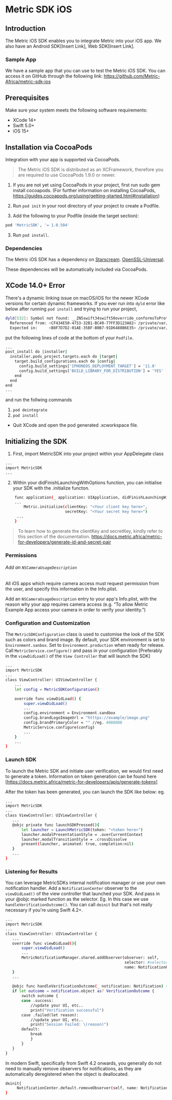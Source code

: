 # Metric SDK iOS

## Introduction
The Metric iOS SDK enables you to integrate Metric into your iOS app. We also have an Android SDK[Insert Link], Web SDK[Insert Link].

### Sample App
We have a sample app that you can use to test the Metric iOS SDK. You can access it on GitHub through the following link: https://github.com/Metric-Africa/metric-sdk-ios

## Prerequisites
Make sure your system meets the following software requirements:
 - XCode 14+
- Swift 5.0+
- iOS 15+

## Installation via CocoaPods 
Integration with your app is supported via CocoaPods.

> The Metric iOS SDK is distributed as an XCFramework,
> therefore you are required
> to use CocoaPods 1.9.0 or newer.

1. If you are not yet using CocoaPods in your project, first run sudo gem install cocoapods. (For further information on installing CocoaPods, https://guides.cocoapods.org/using/getting-started.html#installation)
2.  Run `pod init` in your root directory of your project to create a Podfile.

2. Add the following to your Podfile (inside the target section):

```sh
pod 'MetricSDK', '= 1.0.504'
```
3. Run `pod install`.

### Dependencies
The Metric iOS SDK has a dependency on 
[Starscream](https://github.com/daltoniam/Starscream). 
[OpenSSL-Universal](https://github.com/krzyzanowskim/OpenSSL). 

These dependencies will be automatically included via CocoaPods.


## XCode 14.0+ Error
There's a dynamic linking issue on  macOS/iOS for the newer XCode versions for certain dynamic frameworks. If you ever run into `dyld` error like below after running `pod install` and trying to run your project,

```sh
dyld[532]: Symbol not found: __ZN5swift34swift50override_conformsToProtocolEPKNS_14TargetMetadataINS_9InProcessEEEPKNS_24TargetProtocolDescriptorIS1_EEPFPKNS_18TargetWitnessTableIS1_EES4_S8_E
  Referenced from: <CF434E50-4753-32B1-BC49-77FF3D123A82> /private/var/containers/Bundle/Application/AD967DEA-F01C-4CC7-A8D3-00A0911EBBC0/SDKSample.app/Frameworks/iProov.framework/iProov
  Expected in:     <B8F7D7D2-01AE-35BF-B0B7-91D6488B6E35> /private/var/containers/Bundle/Application/AD967DEA-F01C-4CC7-A8D3-00A0911EBBC0/SDKSample.app/Frameworks/Starscream.framework/Starscream
```
put the following lines of code at the bottom of your `Podfile`.
```sh
...
post_install do |installer|
  installer.pods_project.targets.each do |target|
    target.build_configurations.each do |config|
      config.build_settings['IPHONEOS_DEPLOYMENT_TARGET'] = '11.0'
      config.build_settings['BUILD_LIBRARY_FOR_DISTRIBUTION'] = 'YES'
    end
  end
end
...
```

and run the follwing commands 

 1. `pod deintegrate`
 2. `pod install`


 - Quit XCode and open the pod generated .xcworkspace file.

## Initializing the SDK

1. First, import MetricSDK into your project within your AppDelegate class

```sh
...
import MetricSDK
...
```

2. Within your didFinishLaunchingWithOptions function, you can initialise your SDK with the .initialize functon.

```sh
    func application(_ application: UIApplication, didFinishLaunchingWithOptions launchOptions: [UIApplication.LaunchOptionsKey: Any]?) -> Bool {
    ...
        Metric.initialize(clientKey: "<Your client key here>",
                          secretKey: "<Your secret key here>")
     ...
    }
```

> To learn how to generate the clientKey and secretKey,
> kindly refer to this section of the documentation.
> https://docs.metric.africa/metric-for-developers/generate-id-and-secret-pair

### Permissions

###### Add an `NSCameraUsageDescription`

All iOS apps which require camera access must request permission from the user, and specify this information in the Info.plist.

Add an `NSCameraUsageDescription` entry to your app's Info.plist, with the reason why your app requires camera access (e.g. “To allow Metric Example App access your camera in order to verify your identity.”)

### Configuration and Customization
The `MetricSDKConfiguration` class is used to customise the look of the SDK such as colors and brand image. By default, your 
SDK environment is set to `Environment.sanbox`. Set to `Environment.production` when ready for release.
Call `MetricService.configure()` and pass in your configuration [Preferably in the `viewDidLoad()` of the `View Controller` that will launch the SDK] 

```sh
...
import MetricSDK
...
class ViewController: UIViewController {
    ...
    let config = MetricSDKConfiguration()

    override func viewDidLoad() {
        super.viewDidLoad()
        ...
        config.environment = Environment.sandbox
        config.brandLogoImageUrl = "htttps://example/image.png"
        config.brandPrimaryColor = "" //eg. #BBBBBB
        MetricService.configure(config)
        ...
    }
    ...
}
```
### Launch SDK
To launch the Metric SDK and initiate user verification, we would first need to generate a token. Information on token generation can be found here [https://docs.metric.africa/metric-for-developers/apis/generate-tokens]

After the token has been generated, you can launch the SDK like below:
 eg.
 
 ```sh
...
import MetricSDK
...
class ViewController: UIViewController {
    ...
    @objc private func launchSDKPressed(){
        let launcher = LaunchMetricSDK(token: "<token here>")
        launcher.modalPresentationStyle = .overCurrentContext
        launcher.modalTransitionStyle = .crossDissolve
        present(launcher, animated: true, completion:nil)
    }
    ...
}
```
 
 ### Listening for Results
 You can leverage MetricSDKs internal notification manager or use your own notification handler. Add a `NotificationCenter` observer to the `viewDidLoad()` of the view controller that launched your SDK. And pass in your @objc marked function as the selector. Eg. In this case we use `handleVerificationOutcome()`. You can call `deinit` but that's not really necessary if you're using Swift 4.2+.
 
 ```sh
...
import MetricSDK
...
class ViewController: UIViewController {
    ...
    override func viewDidLoad(){
        super.viewDidLoad()
        ...
        MetricNotificationManager.shared.addObserver(observer: self,
                                                     selector: #selector(handleVerificationOutcome),
                                                     name: NotificationKeys.VERIFICATION_COMPLETE)
    }
    ...
    
    @objc func handleVerificationOutcome(_ notification: Notification) {
    if let outcome = notification.object as? VerificationOutcome {
        switch outcome {
        case .success:
            //update your UI, etc..
            print("Verification successful")
        case .failed(let reason):
            //update your UI, etc..
            print("Session Failed: \(reason)")
        default:
            break
            }
        }
    }
}
```

In modern Swift, specifically from Swift 4.2 onwards, you generally do not need to manually remove observers for notifications, as they are automatically deregistered when the object is deallocated.

```sh
deinit{
     NotificationCenter.default.removeObserver(self, name: NotificationKeys.VERIFICATION_COMPLETE, object: nil)
}
```




